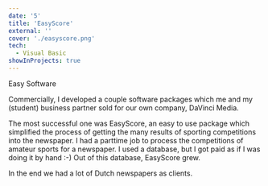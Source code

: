 ```yaml
---
date: '5'
title: 'EasyScore'
external: ''
cover: './easyscore.png'
tech:
  - Visual Basic
showInProjects: true
---
```


Easy Software​

Commercially, I developed a couple software packages which me and my (student) business partner sold for our own company, DaVinci Media.

The most successful one was EasyScore, an easy to use package which simplified the process of getting the many results of sporting competitions into the newspaper. I had a parttime job to process the competitions of amateur sports for a newspaper. I used a database, but I got paid as if I was doing it by hand :-) Out of this database, EasyScore grew.

In the end we had a lot of Dutch newspapers as clients.
